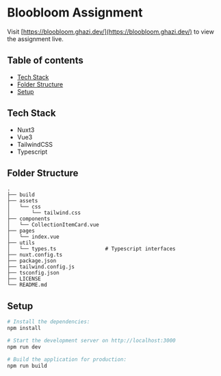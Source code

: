 # Bloobloom Assignment

Visit [https://bloobloom.ghazi.dev/](https://bloobloom.ghazi.dev/) to view the assignment live.

## Table of contents
* [Tech Stack](#tech-stack)
* [Folder Structure](#folder-structure)
* [Setup](#setup)

## Tech Stack

* Nuxt3
* Vue3
* TailwindCSS
* Typescript

## Folder Structure

    .
    ├── build
    ├── assets
    │   └── css
    │       └── tailwind.css        
    ├── components
    │   └── CollectionItemCard.vue
    ├── pages
    │   └── index.vue
    ├── utils
    │   └── types.ts                # Typescript interfaces
    ├── nuxt.config.ts
    ├── package.json
    ├── tailwind.config.js
    ├── tsconfig.json
    ├── LICENSE
    └── README.md

## Setup
```bash
# Install the dependencies:
npm install

# Start the development server on http://localhost:3000
npm run dev

# Build the application for production:
npm run build
```